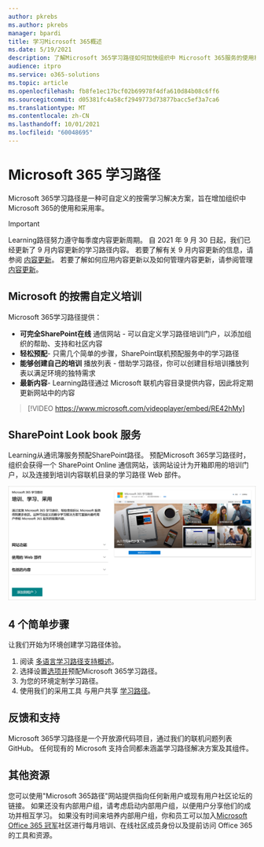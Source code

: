 ```yaml
---
author: pkrebs
ms.author: pkrebs
manager: bpardi
title: 学习Microsoft 365概述
ms.date: 5/19/2021
description: 了解Microsoft 365学习路径如何加快组织中 Microsoft 365服务的使用和采用。 Learning包括自定义 SharePoint Online Web 部件和新式 SharePoint Online 通信培训网站，可轻松预配到 Microsoft 365 租户。
audience: itpro
ms.service: o365-solutions
ms.topic: article
ms.openlocfilehash: fb8fe1ec17bcf02b69978f4dfa610d84b08c6ff6
ms.sourcegitcommit: d05381fc4a58cf2949773d73877bacc5ef3a7ca6
ms.translationtype: MT
ms.contentlocale: zh-CN
ms.lasthandoff: 10/01/2021
ms.locfileid: "60048695"
---
```

# <a name="microsoft-365-learning-pathways"></a>Microsoft 365 学习路径 
Microsoft 365学习路径是一种可自定义的按需学习解决方案，旨在增加组织中Microsoft 365的使用和采用率。

> [!IMPORTANT]
> Learning路径努力遵守每季度内容更新周期。 自 2021 年 9 月 30 日起，我们已经更新了 9 月内容更新的学习路径内容。 若要了解有关 9 月内容更新的信息，请参阅 [内容更新](custom_contentupdates.md)。 若要了解如何应用内容更新以及如何管理内容更新，请参阅管理 [内容更新](custom_contentupdatesmanage.md)。  

## <a name="on-demand-custom-training-from-microsoft"></a>Microsoft 的按需自定义培训

Microsoft 365学习路径提供：

- **可完全SharePoint在线** 通信网站 - 可以自定义学习路径培训门户，以添加组织的帮助、支持和社区内容
- **轻松预配**- 只需几个简单的步骤，SharePoint联机预配服务中的学习路径
- **能够创建自己的培训** 播放列表 - 借助学习路径，你可以创建目标培训播放列表以满足环境的独特需求
- **最新内容**- Learning路径通过 Microsoft 联机内容目录提供内容，因此将定期更新网站中的内容

> [!VIDEO https://www.microsoft.com/videoplayer/embed/RE42hMy]

## <a name="sharepoint-look-book-service"></a>SharePoint Look book 服务
Learning从通讯簿服务预配SharePoint路径。 预配Microsoft 365学习路径时，组织会获得一个 SharePoint Online 通信网站，该网站设计为开箱即用的培训门户，以及连接到培训内容联机目录的学习路径 Web 部件。

![SharePoint查看书籍预配页面](media/cg-provision.png)

## <a name="4-easy-steps"></a>4 个简单步骤
让我们开始为环境创建学习路径体验。
1. 阅读 [多语言学习路径支持概述](custom_overview_ml.md)。 
2. 选择设置[选项并](custom_setupoptions.md)预配Microsoft 365学习路径。  
3. 为您的环境定制学习路径。
4. 使用我们的采用工具 与用户共享 [学习路径](driveadoption.md)。

## <a name="feedback-and-support"></a>反馈和支持

Microsoft 365学习路径是一个开放源代码项目，通过我们的联机问题列表[](https://aka.ms/CustomLearningHelp)GitHub。 任何现有的 Microsoft 支持合同都未涵盖学习路径解决方案及其组件。  

## <a name="additional-resources"></a>其他资源
您可以使用"Microsoft 365路径"网站提供指向任何新用户或现有用户社区论坛的链接。 如果还没有内部用户组，请考虑启动内部用户组，以便用户分享他们的成功并相互学习。  如果没有时间来培养内部用户组，你和员工可以加入[Microsoft Office 365 冠军](https://aka.ms/O365Champions)社区进行每月培训、在线社区成员身份以及提前访问 Office 365 的工具和资源。
